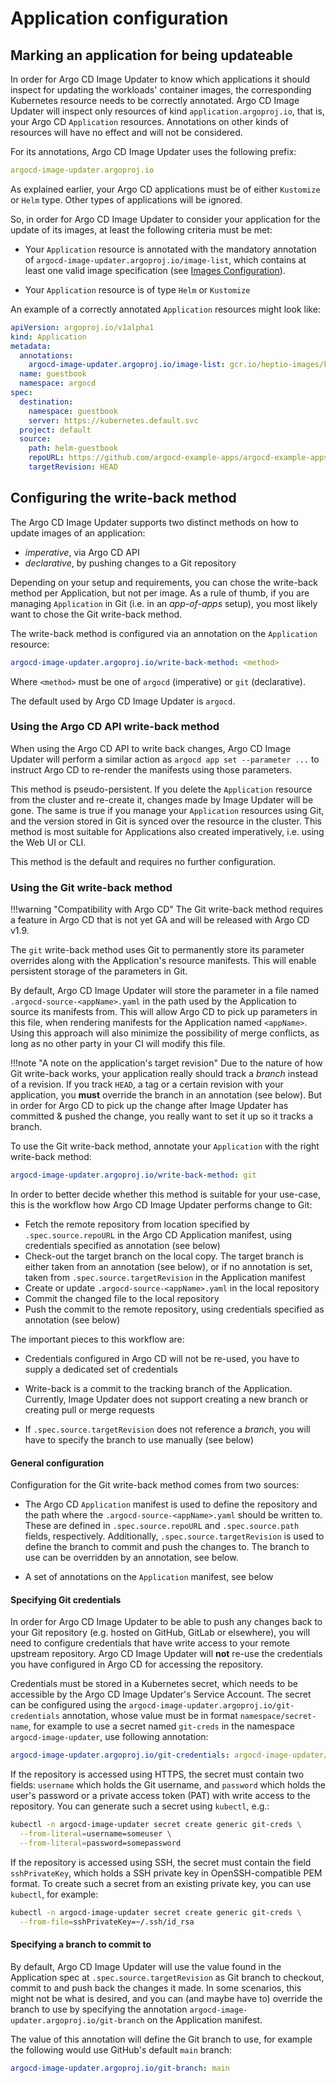 # Application configuration

## Marking an application for being updateable

In order for Argo CD Image Updater to know which applications it should inspect
for updating the workloads' container images, the corresponding Kubernetes
resource needs to be correctly annotated. Argo CD Image Updater will inspect
only resources of kind `application.argoproj.io`, that is, your Argo CD
`Application` resources. Annotations on other kinds of resources will have no
effect and will not be considered.

For its annotations, Argo CD Image Updater uses the following prefix:

```yaml
argocd-image-updater.argoproj.io
```

As explained earlier, your Argo CD applications must be of either `Kustomize`
or `Helm` type. Other types of applications will be ignored.

So, in order for Argo CD Image Updater to consider your application for the
update of its images, at least the following criteria must be met:

* Your `Application` resource is annotated with the mandatory annotation of
  `argocd-image-updater.argoproj.io/image-list`, which contains at least one
  valid image specification (see [Images Configuration](images.md)).

* Your `Application` resource is of type `Helm` or `Kustomize`

An example of a correctly annotated `Application` resources might look like:

```yaml
apiVersion: argoproj.io/v1alpha1
kind: Application
metadata:
  annotations:
    argocd-image-updater.argoproj.io/image-list: gcr.io/heptio-images/ks-guestbook-demo:^0.1
  name: guestbook
  namespace: argocd
spec:
  destination:
    namespace: guestbook
    server: https://kubernetes.default.svc
  project: default
  source:
    path: helm-guestbook
    repoURL: https://github.com/argocd-example-apps/argocd-example-apps
    targetRevision: HEAD
```

## Configuring the write-back method

The Argo CD Image Updater supports two distinct methods on how to update images
of an application:

* *imperative*, via Argo CD API
* *declarative*, by pushing changes to a Git repository

Depending on your setup and requirements, you can chose the write-back method
per Application, but not per image. As a rule of thumb, if you are managing
`Application` in Git (i.e. in an *app-of-apps* setup), you most likely want
to chose the Git write-back method.

The write-back method is configured via an annotation on the `Application`
resource:

```yaml
argocd-image-updater.argoproj.io/write-back-method: <method>
```

Where `<method>` must be one of `argocd` (imperative) or `git` (declarative).

The default used by Argo CD Image Updater is `argocd`.

### Using the Argo CD API write-back method

When using the Argo CD API to write back changes, Argo CD Image Updater will
perform a similar action as `argocd app set --parameter ...` to instruct
Argo CD to re-render the manifests using those parameters.

This method is pseudo-persistent. If you delete the `Application` resource
from the cluster and re-create it, changes made by Image Updater will be gone.
The same is true if you manage your `Application` resources using Git, and
the version stored in Git is synced over the resource in the cluster. This
method is most suitable for Applications also created imperatively, i.e.
using the Web UI or CLI.

This method is the default and requires no further configuration.

### Using the Git write-back method

!!!warning "Compatibility with Argo CD"
    The Git write-back method requires a feature in Argo CD that is not yet
    GA and will be released with Argo CD v1.9.

The `git` write-back method uses Git to permanently store its parameter
overrides along with the Application's resource manifests. This will enable
persistent storage of the parameters in Git.

By default, Argo CD Image Updater will store the parameter in a file named
`.argocd-source-<appName>.yaml` in the path used by the Application to source
its manifests from. This will allow Argo CD to pick up parameters in this
file, when rendering manifests for the Application named `<appName>`. Using
this approach will also minimize the possibility of merge conflicts, as long
as no other party in your CI will modify this file.

!!!note "A note on the application's target revision"
    Due to the nature of how Git write-back works, your application really
    should track a *branch* instead of a revision. If you track `HEAD`, a tag
    or a certain revision with your application, you **must** override the
    branch in an annotation (see below). But in order for Argo CD to pick up
    the change after Image Updater has committed & pushed the change, you
    really want to set it up so it tracks a branch.

To use the Git write-back method, annotate your `Application` with the right
write-back method:

```yaml
argocd-image-updater.argoproj.io/write-back-method: git
```

In order to better decide whether this method is suitable for your use-case,
this is the workflow how Argo CD Image Updater performs change to Git:

* Fetch the remote repository from location specified by `.spec.source.repoURL`
  in the Argo CD Application manifest, using credentials specified as annotation
  (see below)
* Check-out the target branch on the local copy. The target branch is either
  taken from an annotation (see below), or if no annotation is set, taken from
  `.spec.source.targetRevision` in the Application manifest
* Create or update `.argocd-source-<appName>.yaml` in the local repository
* Commit the changed file to the local repository
* Push the commit to the remote repository, using credentials specified as
  annotation (see below)

The important pieces to this workflow are:

* Credentials configured in Argo CD will not be re-used, you have to supply a
  dedicated set of credentials

* Write-back is a commit to the tracking branch of the Application. Currently,
  Image Updater does not support creating a new branch or creating pull or
  merge requests

* If `.spec.source.targetRevision` does not reference a *branch*, you will have
  to specify the branch to use manually (see below)

#### General configuration

Configuration for the Git write-back method comes from two sources:

* The Argo CD `Application` manifest is used to define the repository and the
  path where the `.argocd-source-<appName>.yaml` should be written to. These
  are defined in `.spec.source.repoURL` and `.spec.source.path` fields,
  respectively. Additionally, `.spec.source.targetRevision` is used to define
  the branch to commit and push the changes to. The branch to use can be
  overridden by an annotation, see below.

* A set of annotations on the `Application` manifest, see below

#### Specifying Git credentials

In order for Argo CD Image Updater to be able to push any changes back to your
Git repository (e.g. hosted on GitHub, GitLab or elsewhere), you will need to
configure credentials that have write access to your remote upstream repository.
Argo CD Image Updater will **not** re-use the credentials you have configured
in Argo CD for accessing the repository.

Credentials must be stored in a Kubernetes secret, which needs to be accessible
by the Argo CD Image Updater's Service Account. The secret can be configured
using the `argocd-image-updater.argoproj.io/git-credentials` annotation, whose
value must be in format `namespace/secret-name`, for example to use a secret
named `git-creds` in the namespace `argocd-image-updater`, use following
annotation:

```yaml
argocd-image-updater.argoproj.io/git-credentials: argocd-image-updater/git-creds
```

If the repository is accessed using HTTPS, the secret must contain two fields:
`username` which holds the Git username, and `password` which holds the user's
password or a private access token (PAT) with write access to the repository.
You can generate such a secret using `kubectl`, e.g.:

```bash
kubectl -n argocd-image-updater secret create generic git-creds \
  --from-literal=username=someuser \
  --from-literal=password=somepassword
```

If the repository is accessed using SSH, the secret must contain the field
`sshPrivateKey`, which holds a SSH private key in OpenSSH-compatible PEM
format. To create such a secret from an existing private key, you can use
`kubectl`, for example:

```bash
kubectl -n argocd-image-updater secret create generic git-creds \
  --from-file=sshPrivateKey=~/.ssh/id_rsa
```

#### Specifying a branch to commit to

By default, Argo CD Image Updater will use the value found in the Application
spec at `.spec.source.targetRevision` as Git branch to checkout, commit to
and push back the changes it made. In some scenarios, this might not be what
is desired, and you can (and maybe have to) override the branch to use by
specifying the annotation `argocd-image-updater.argoproj.io/git-branch` on the
Application manifest.

The value of this annotation will define the Git branch to use, for example the
following would use GitHub's default `main` branch:

```yaml
argocd-image-updater.argoproj.io/git-branch: main
```
